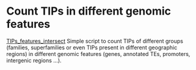 # Count TIPs in different genomic features

[TIPs_features_intersect](https://github.com/acontrerasg/Tarvense_transposon_dynamics/blob/main/TIPs_location/TIPs_features_intersect)
Simple script to count TIPs of different groups (families, superfamilies or even TIPs present in different geographic regions) in different genomic features (genes, annotated TEs, promoters, intergenic regions ...).

